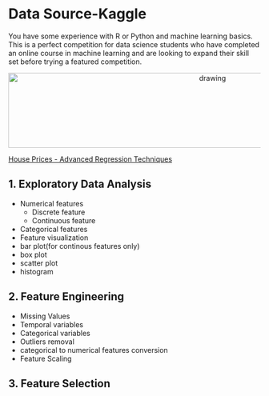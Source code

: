 # **Data Source-Kaggle**

You have some experience with R or Python and machine learning basics. This is a perfect competition for data science students who have completed an online course in machine learning and are looking to expand their skill set before trying a featured competition.

<p align='center'>
<img src='https://storage.googleapis.com/kaggle-competitions/kaggle/5407/media/housesbanner.png'?raw=true' alt='drawing' width='800' height='150'/>
</p>

[House Prices - Advanced Regression Techniques]("https://www.kaggle.com/competitions/house-prices-advanced-regression-techniques/data")

## 1. Exploratory Data Analysis

- Numerical features
  - Discrete feature
  - Continuous feature
- Categorical features
- Feature visualization
- bar plot(for continous features only)
- box plot
- scatter plot
- histogram
## 2. Feature Engineering

- Missing Values
- Temporal variables
- Categorical variables
- Outliers removal
- categorical to numerical features conversion
- Feature Scaling

## 3. Feature Selection
